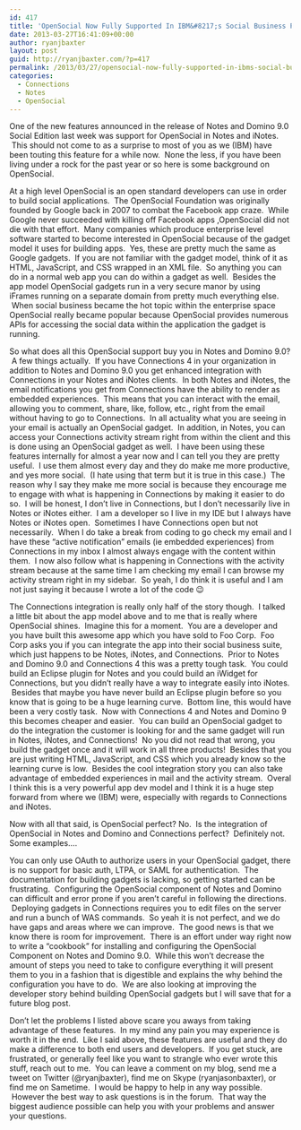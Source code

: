 ```yaml
---
id: 417
title: 'OpenSocial Now Fully Supported In IBM&#8217;s Social Business Platform'
date: 2013-03-27T16:41:09+00:00
author: ryanjbaxter
layout: post
guid: http://ryanjbaxter.com/?p=417
permalink: /2013/03/27/opensocial-now-fully-supported-in-ibms-social-business-platform/
categories:
  - Connections
  - Notes
  - OpenSocial
---
```

One of the new features announced in the release of Notes and Domino 9.0 Social Edition last week was support for OpenSocial in Notes and iNotes.  This should not come to as a surprise to most of you as we (IBM) have been touting this feature for a while now.  None the less, if you have been living under a rock for the past year or so here is some background on OpenSocial.

At a high level OpenSocial is an open standard developers can use in order to build social applications.  The OpenSocial Foundation was originally founded by Google back in 2007 to combat the Facebook app craze.  While Google never succeeded with killing off Facebook apps ,OpenSocial did not die with that effort.  Many companies which produce enterprise level software started to become interested in OpenSocial because of the gadget model it uses for building apps.  Yes, these are pretty much the same as Google gadgets.  If you are not familiar with the gadget model, think of it as HTML, JavaScript, and CSS wrapped in an XML file.  So anything you can do in a normal web app you can do within a gadget as well.  Besides the app model OpenSocial gadgets run in a very secure manor by using iFrames running on a separate domain from pretty much everything else.  When social business became the hot topic within the enterprise space OpenSocial really became popular because OpenSocial provides numerous APIs for accessing the social data within the application the gadget is running.

So what does all this OpenSocial support buy you in Notes and Domino 9.0?  A few things actually.  If you have Connections 4 in your organization in addition to Notes and Domino 9.0 you get enhanced integration with Connections in your Notes and iNotes clients.  In both Notes and iNotes, the email notifications you get from Connections have the ability to render as embedded experiences.  This means that you can interact with the email, allowing you to comment, share, like, follow, etc., right from the email without having to go to Connections.  In all actuality what you are seeing in your email is actually an OpenSocial gadget.  In addition, in Notes, you can access your Connections activity stream right from within the client and this is done using an OpenSocial gadget as well.  I have been using these features internally for almost a year now and I can tell you they are pretty useful.  I use them almost every day and they do make me more productive, and yes more social.  (I hate using that term but it is true in this case.)  The reason why I say they make me more social is because they encourage me to engage with what is happening in Connections by making it easier to do so.  I will be honest, I don&#8217;t live in Connections, but I don&#8217;t necessarily live in Notes or iNotes either.  I am a developer so I live in my IDE but I always have Notes or iNotes open.  Sometimes I have Connections open but not necessarily.  When I do take a break from coding to go check my email and I have these &#8220;active notification&#8221; emails (ie embedded experiences) from Connections in my inbox I almost always engage with the content within them.  I now also follow what is happening in Connections with the activity stream because at the same time I am checking my email I can browse my activity stream right in my sidebar.  So yeah, I do think it is useful and I am not just saying it because I wrote a lot of the code 😉

The Connections integration is really only half of the story though.  I talked a little bit about the app model above and to me that is really where OpenSocial shines.  Imagine this for a moment.  You are a developer and you have built this awesome app which you have sold to Foo Corp.  Foo Corp asks you if you can integrate the app into their social business suite, which just happens to be Notes, iNotes, and Connections.  Prior to Notes and Domino 9.0 and Connections 4 this was a pretty tough task.  You could build an Eclipse plugin for Notes and you could build an iWidget for Connections, but you didn&#8217;t really have a way to integrate easily into iNotes.  Besides that maybe you have never build an Eclipse plugin before so you know that is going to be a huge learning curve.  Bottom line, this would have been a very costly task.  Now with Connections 4 and Notes and Domino 9 this becomes cheaper and easier.  You can build an OpenSocial gadget to do the integration the customer is looking for and the same gadget will run in Notes, iNotes, and Connections!  No you did not read that wrong, you build the gadget once and it will work in all three products!  Besides that you are just writing HTML, JavaScript, and CSS which you already know so the learning curve is low.  Besides the cool integration story you can also take advantage of embedded experiences in mail and the activity stream.  Overal I think this is a very powerful app dev model and I think it is a huge step forward from where we (IBM) were, especially with regards to Connections and iNotes.

Now with all that said, is OpenSocial perfect? No.  Is the integration of OpenSocial in Notes and Domino and Connections perfect?  Definitely not. Some examples&#8230;.

You can only use OAuth to authorize users in your OpenSocial gadget, there is no support for basic auth, LTPA, or SAML for authentication.  The documentation for building gadgets is lacking, so getting started can be frustrating.  Configuring the OpenSocial component of Notes and Domino can difficult and error prone if you aren&#8217;t careful in following the directions.  Deploying gadgets in Connections requires you to edit files on the server and run a bunch of WAS commands.  So yeah it is not perfect, and we do have gaps and areas where we can improve.  The good news is that we know there is room for improvement.  There is an effort under way right now to write a &#8220;cookbook&#8221; for installing and configuring the OpenSocial Component on Notes and Domino 9.0.  While this won&#8217;t decrease the amount of steps you need to take to configure everything it will present them to you in a fashion that is digestible and explains the why behind the configuration you have to do.  We are also looking at improving the developer story behind building OpenSocial gadgets but I will save that for a future blog post.

Don&#8217;t let the problems I listed above scare you aways from taking advantage of these features.  In my mind any pain you may experience is worth it in the end.  Like I said above, these features are useful and they do make a difference to both end users and developers.  If you get stuck, are frustrated, or generally feel like you want to strangle who ever wrote this stuff, reach out to me.  You can leave a comment on my blog, send me a tweet on Twitter (@ryanjbaxter), find me on Skype (ryanjasonbaxter), or find me on Sametime.  I would be happy to help in any way possible.  However the best way to ask questions is in the forum.  That way the biggest audience possible can help you with your problems and answer your questions.